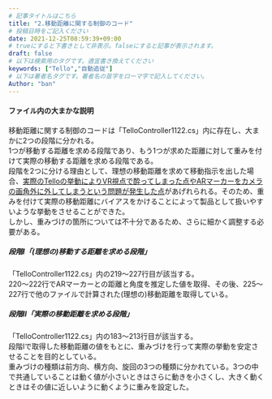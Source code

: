 ```yaml
---
# 記事タイトルはこちら
title: "2.移動距離に関する制御のコード"
# 投稿日時をご記入ください
date: 2021-12-25T08:59:39+09:00
# trueにすると下書きとして非表示。falseにすると記事が表示されます。
draft: false
# 以下は検索用のタグです。適宜書き換えてください
keywords: ["Tello","自動追従"]
# 以下は著者名タグです。著者名の苗字をローマ字で記入してください。
Author: "ban"
---
```


#### ファイル内の大まかな説明  
移動距離に関する制御のコードは「TelloController1122.cs」内に存在し、大まかに2つの段階に分かれる。  
1つが移動する距離を求める段階であり、もう1つが求めた距離に対して重みを付けて実際の移動する距離を求める段階である。  
段階を2つに分ける理由として、理想の移動距離を求めて移動指示を出した場合、<u>実際のTelloの挙動によりVR視点で酔ってしまった点やARマーカーをカメラの画角外に外してしまうという問題が発生した点</u>があげれられる。そのため、重みを付けて実際の移動距離にバイアスをかけることによって製品として扱いやすいような挙動をさせることができた。  
しかし、重みづけの箇所については不十分であるため、さらに細かく調整する必要がある。

##### 段階Ⅰ「(理想の)移動する距離を求める段階」  
「TelloController1122.cs」内の219～227行目が該当する。  
220～222行でARマーカーとの距離と角度を推定した値を取得、その後、225～227行で他のファイルで計算された(理想の)移動距離を取得している。   

##### 段階Ⅱ「実際の移動距離を求める段階」  
「TelloController1122.cs」内の183～213行目が該当する。  
段階Ⅰで取得した移動距離の値をもとに、重みづけを行って実際の挙動を安定させることを目的としている。  
重みづけの種類は前方向、横方向、旋回の3つの種類に分かれている。3つの中で共通していることは動く値が小さいときはさらに動きを小さくし、大きく動くときはその値に近しいように動くように重みを設定した。  